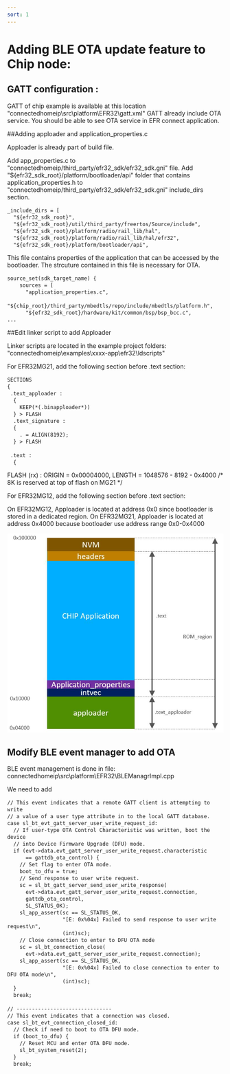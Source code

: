 ```yaml
---
sort: 1
---
```


# Adding BLE OTA update feature to Chip node:

## GATT configuration :

GATT of chip example is available at this location "connectedhomeip\src\platform\EFR32\gatt.xml"
GATT already include OTA service. You should be able to see OTA service in EFR connect application.

##Adding apploader and application_properties.c

Apploader is already part of build file.

Add app_properties.c to "connectedhomeip/third_party/efr32_sdk/efr32_sdk.gni" file.
Add "${efr32_sdk_root}/platform/bootloader/api" folder that contains application_properties.h to "connectedhomeip/third_party/efr32_sdk/efr32_sdk.gni" include_dirs section.

```
_include_dirs = [
  "${efr32_sdk_root}",
  "${efr32_sdk_root}/util/third_party/freertos/Source/include",
  "${efr32_sdk_root}/platform/radio/rail_lib/hal",
  "${efr32_sdk_root}/platform/radio/rail_lib/hal/efr32",
  "${efr32_sdk_root}/platform/bootloader/api",

```

This file contains properties of the application that can be accessed by the bootloader. The strcuture contained in this file is necessary for OTA.

```
source_set(sdk_target_name) {
    sources = [
      "application_properties.c",
      "${chip_root}/third_party/mbedtls/repo/include/mbedtls/platform.h",
      "${efr32_sdk_root}/hardware/kit/common/bsp/bsp_bcc.c",
...
```

##Edit linker script to add Apploader

Linker scripts are located in the example project folders: "connectedhomeip\examples\xxxx-app\efr32\ldscripts"


For EFR32MG21, add the following section before .text section:

```
SECTIONS
{
 .text_apploader :
  {
    KEEP(*(.binapploader*))
  } > FLASH
  .text_signature :
  {
    . = ALIGN(8192);
  } > FLASH

 .text :
  {
```

FLASH (rx) : ORIGIN = 0x00004000, LENGTH = 1048576 - 8192 - 0x4000  /* 8K is reserved at top of flash on MG21 */

For EFR32MG12, add the following section before .text section:


On EFR32MG12, Apploader is located at address 0x0 since bootloader is stored in a dedicated region. On EFR32MG21, Apploader is located at address 0x4000 because bootloader use address range 0x0-0x4000

![](mmapEFR32MG21.JPG?raw=true "Memory Mapping of EFR32MG21")


## Modify BLE event manager to add OTA 

BLE event management is done in file: connectedhomeip\src\platform\EFR32\BLEManagrImpl.cpp

We need to add 

```
// This event indicates that a remote GATT client is attempting to write
// a value of a user type attribute in to the local GATT database.
case sl_bt_evt_gatt_server_user_write_request_id:
  // If user-type OTA Control Characteristic was written, boot the device
  // into Device Firmware Upgrade (DFU) mode.
  if (evt->data.evt_gatt_server_user_write_request.characteristic
      == gattdb_ota_control) {
    // Set flag to enter OTA mode.
    boot_to_dfu = true;
    // Send response to user write request.
    sc = sl_bt_gatt_server_send_user_write_response(
      evt->data.evt_gatt_server_user_write_request.connection,
      gattdb_ota_control,
      SL_STATUS_OK);
    sl_app_assert(sc == SL_STATUS_OK,
                  "[E: 0x%04x] Failed to send response to user write request\n",
                  (int)sc);
    // Close connection to enter to DFU OTA mode
    sc = sl_bt_connection_close(
      evt->data.evt_gatt_server_user_write_request.connection);
    sl_app_assert(sc == SL_STATUS_OK,
                  "[E: 0x%04x] Failed to close connection to enter to DFU OTA mode\n",
                  (int)sc);
  }
  break;

// -------------------------------
// This event indicates that a connection was closed.
case sl_bt_evt_connection_closed_id:
  // Check if need to boot to OTA DFU mode.
  if (boot_to_dfu) {
    // Reset MCU and enter OTA DFU mode.
    sl_bt_system_reset(2);
  }
  break;
```

